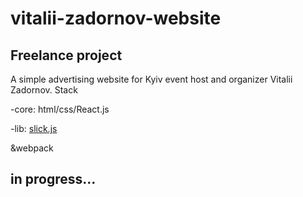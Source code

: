 # vitalii-zadornov-website

## Freelance project

A simple advertising website for Kyiv event host and organizer Vitalii Zadornov.
Stack 

-core: html/css/React.js

-lib: [slick.js](https://kenwheeler.github.io/slick/)

&webpack


## in progress...
